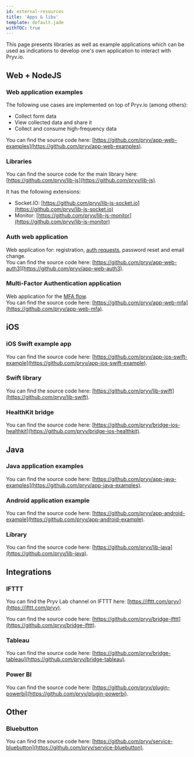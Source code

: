```yaml
---
id: external-resources
title: 'Apps & libs'
template: default.jade
withTOC: true
---
```


This page presents libraries as well as example applications which can be used as indications to develop one's own application to interact with Pryv.io.

## Web + NodeJS

### Web application examples

The following use cases are implemented on top of Pryv.io (among others):

- Collect form data
- View collected data and share it
- Collect and consume high-frequency data

You can find the source code here: [https://github.com/pryv/app-web-examples](https://github.com/pryv/app-web-examples).

### Libraries

You can find the source code for the main library here: [https://github.com/pryv/lib-js](https://github.com/pryv/lib-js).

It has the following extensions:  

- Socket.IO: [https://github.com/pryv/lib-js-socket.io](https://github.com/pryv/lib-js-socket.io)
- Monitor: [https://github.com/pryv/lib-js-monitor](https://github.com/pryv/lib-js-monitor)

### Auth web application

Web application for: registration, [auth requests](https://api.pryv.com/reference/#authenticate-your-app), password reset and email change.  
You can find the source code here: [https://github.com/pryv/app-web-auth3](https://github.com/pryv/app-web-auth3).

### Multi-Factor Authentication application

Web application for the [MFA flow](https://api.pryv.com/reference/#multi-factor-authentication).  
You can find the source code here: [https://github.com/pryv/app-web-mfa](https://github.com/pryv/app-web-mfa).

## iOS

### iOS Swift example app

You can find the source code here: [https://github.com/pryv/app-ios-swift-example](https://github.com/pryv/app-ios-swift-example).

### Swift library

You can find the source code here: [https://github.com/pryv/lib-swift](https://github.com/pryv/lib-swift).

### HealthKit bridge

You can find the source code here: [https://github.com/pryv/bridge-ios-healthkit](https://github.com/pryv/bridge-ios-healthkit).

## Java

### Java application examples

You can find the source code here: [https://github.com/pryv/app-java-examples](https://github.com/pryv/app-java-examples).

### Android application example

You can find the source code here: [https://github.com/pryv/app-android-example](https://github.com/pryv/app-android-example).

### Library

You can find the source code here: [https://github.com/pryv/lib-java](https://github.com/pryv/lib-java).

## Integrations

### IFTTT

You can find the Pryv Lab channel on IFTTT here: [https://ifttt.com/pryv](https://ifttt.com/pryv).  

You can find the source code here: [https://github.com/pryv/bridge-ifttt](https://github.com/pryv/bridge-ifttt).

### Tableau

You can find the source code here: [https://github.com/pryv/bridge-tableau](https://github.com/pryv/bridge-tableau).

### Power BI

You can find the source code here: [https://github.com/pryv/plugin-powerbi](https://github.com/pryv/plugin-powerbi).

## Other

### Bluebutton

You can find the source code here: [https://github.com/pryv/service-bluebutton](https://github.com/pryv/service-bluebutton).
